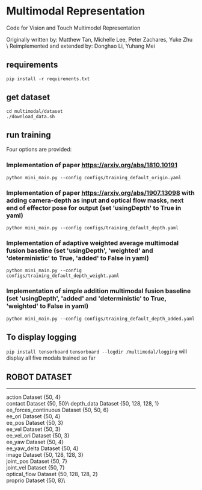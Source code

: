 # Multimodal Representation 

Code for Vision and Touch Multimodel Representation

Originally written by: Matthew Tan, Michelle Lee, Peter Zachares, Yuke Zhu  \\
Reimplemented and extended by: Donghao Li, Yuhang Mei

## requirements
`pip install -r requirements.txt`

## get dataset

```
cd multimodal/dataset
./download_data.sh
```
## run training
Four options are provided:

### Implementation of paper https://arxiv.org/abs/1810.10191
`python mini_main.py --config configs/training_default_origin.yaml`

### Implementation of paper https://arxiv.org/abs/1907.13098 with adding camera-depth as input and optical flow masks, next end of effector pose for output (set 'usingDepth' to True in yaml)
`python mini_main.py --config configs/training_default_depth.yaml`

### Implementation of adaptive weighted average multimodal fusion baseline (set 'usingDepth', 'weighted' and 'deterministic' to True, 'added' to False in yaml)
`python mini_main.py --config configs/training_default_depth_weight.yaml`

### Implementation of simple addition multimodal fusion baseline (set 'usingDepth', 'added' and 'deterministic' to True, 'weighted' to False in yaml)
`python mini_main.py --config configs/training_default_depth_added.yaml`

## To display logging
`pip install tensorboard`
`tensorboard --logdir /multimodal/logging` will display all five modals trained so far

## ROBOT DATASET
----
action                   Dataset {50, 4}\
contact                  Dataset {50, 50}\ 
depth_data               Dataset {50, 128, 128, 1}\
ee_forces_continuous     Dataset {50, 50, 6}\
ee_ori                   Dataset {50, 4}\
ee_pos                   Dataset {50, 3}\
ee_vel                   Dataset {50, 3}\
ee_vel_ori               Dataset {50, 3}\
ee_yaw                   Dataset {50, 4}\
ee_yaw_delta             Dataset {50, 4}\
image                    Dataset {50, 128, 128, 3}\
joint_pos                Dataset {50, 7}\
joint_vel                Dataset {50, 7}\
optical_flow             Dataset {50, 128, 128, 2}\
proprio                  Dataset {50, 8}\

